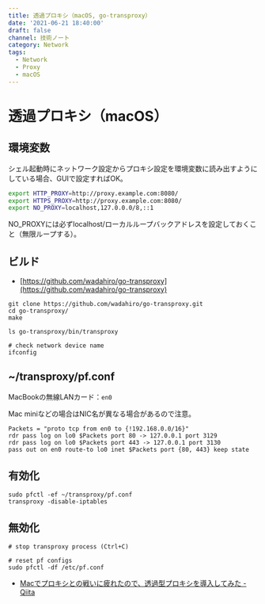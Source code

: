 ```yaml
---
title: 透過プロキシ（macOS, go-transproxy）
date: '2021-06-21 18:40:00'
draft: false
channel: 技術ノート
category: Network
tags:
  - Network
  - Proxy
  - macOS
---
```


# 透過プロキシ（macOS）

## 環境変数

シェル起動時にネットワーク設定からプロキシ設定を環境変数に読み出すようにしている場合、GUIで設定すればOK。

```bash
export HTTP_PROXY=http://proxy.example.com:8080/
export HTTPS_PROXY=http://proxy.example.com:8080/
export NO_PROXY=localhost,127.0.0.0/8,::1
```

NO_PROXYには必ずlocalhost/ローカルループバックアドレスを設定しておくこと（無限ループする）。


## ビルド
- [https://github.com/wadahiro/go-transproxy](https://github.com/wadahiro/go-transproxy)

```shell
git clone https://github.com/wadahiro/go-transproxy.git
cd go-transproxy/
make

ls go-transproxy/bin/transproxy

# check network device name
ifconfig
```

## ~/transproxy/pf.conf

MacBookの無線LANカード：`en0`

Mac miniなどの場合はNIC名が異なる場合があるので注意。

```pf
Packets = "proto tcp from en0 to {!192.168.0.0/16}"
rdr pass log on lo0 $Packets port 80 -> 127.0.0.1 port 3129
rdr pass log on lo0 $Packets port 443 -> 127.0.0.1 port 3130
pass out on en0 route-to lo0 inet $Packets port {80, 443} keep state
```

## 有効化
```shell
sudo pfctl -ef ~/transproxy/pf.conf
transproxy -disable-iptables
```

## 無効化
```shell
# stop transproxy process (Ctrl+C)

# reset pf configs
sudo pfctl -df /etc/pf.conf
```

- [Macでプロキシとの戦いに疲れたので、透過型プロキシを導入してみた - Qiita](https://qiita.com/informationsea/items/094146d0a811f3edc96b)
